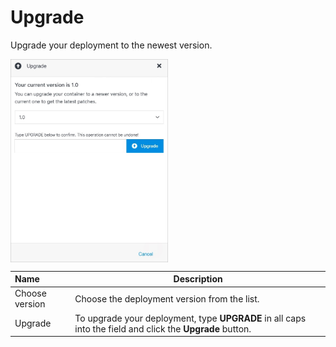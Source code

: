 # Upgrade

Upgrade your deployment to the newest version.

<img src="../../../../images/upgradecontainer.jpg" alt="upgradecontainer" style="width: 50%; display: block"></a>

**Name** | **Description** 
:--- | ---
Choose version | Choose the deployment version from the list.
Upgrade | To upgrade your deployment, type **UPGRADE** in all caps into the field and click the **Upgrade** button.